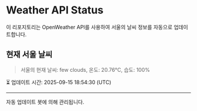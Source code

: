 
# Weather API Status

이 리포지토리는 OpenWeather API를 사용하여 서울의 날씨 정보를 자동으로 업데이트합니다.

## 현재 서울 날씨
> 서울의 현재 날씨: few clouds, 온도: 20.76°C, 습도: 100%

⏳ 업데이트 시간: 2025-09-15 18:54:30 (UTC)

---
자동 업데이트 봇에 의해 관리됩니다.
